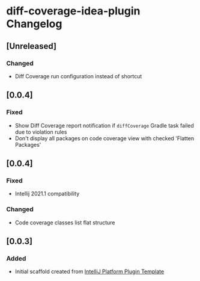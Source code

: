 <!-- Keep a Changelog guide -> https://keepachangelog.com -->

# diff-coverage-idea-plugin Changelog

## [Unreleased]
### Changed
- Diff Coverage run configuration instead of shortcut

## [0.0.4]
### Fixed
- Show Diff Coverage report notification if `diffCoverage` Gradle task failed due to violation rules
- Don't display all packages on code coverage view with checked 'Flatten Packages'

## [0.0.4]
### Fixed
- Intellij 2021.1 compatibility
### Changed
- Code coverage classes list flat structure

## [0.0.3]
### Added
- Initial scaffold created from [IntelliJ Platform Plugin Template](https://github.com/JetBrains/intellij-platform-plugin-template)
